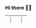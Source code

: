 ### Hi there ✌🏻

<!--
**rawat9/rawat9** is a ✨ _special_ ✨ repository because its `README.md` (this file) appears on your GitHub profile.

Here are some ideas to get you started:

- 🔭 I’m currently working on ...
- 🌱 I’m currently learning ...
- 👯 I’m looking to collaborate on ...
- 🤔 I’m looking for help with ...
- 💬 Ask me about ...
- 📫 How to reach me: ...
- 😄 Pronouns: ...
- ⚡ Fun fact: ...
-->





| <img width="46%" src="https://github-readme-stats.vercel.app/api/top-langs/?username=rawat9&layout=compact&theme=react&hide_border=true"/> | <img width="44%" src="https://github-readme-streak-stats.herokuapp.com/?user=rawat9&theme=react&cache_seconds=30&hide_border=true"/>|
|-------|------|
